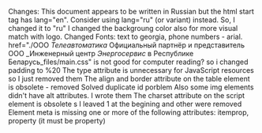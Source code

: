 Changes:
This document appears to be written in Russian but the html start tag has lang="en". Consider using lang="ru" (or variant) instead. So, I changed it to "ru"
I changed the backgroung color also for more visual match with logo.
Changed Fonts: text to georgia, phone numbers - arial.
href="./ООО _Телеавтоматика_ Официальный партнёр и представитель ООО _Инженерный центр _Энергосервис_ в Республике Беларусь_files/main.css" is not good for computer reading? so i changed padding to %20
 The type attribute is unnecessary for JavaScript resources so I just removed them
 The align and border attribute on the table element is obsolete - removed
 Solved duplicate id porblem
 Also some img elements didn't have alt attributes. I wrote them
 The charset attribute on the script element is obsolete s I leaved 1 at the begining and other were removed
  Element meta is missing one or more of the following attributes: itemprop, property (it must be property)
